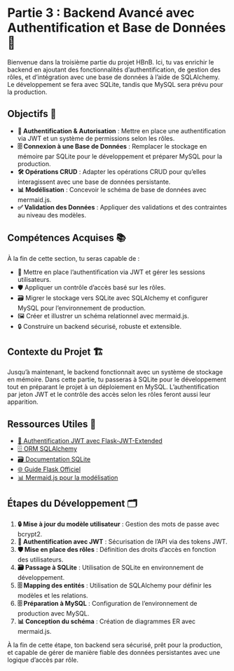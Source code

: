 # Partie 3 : Backend Avancé avec Authentification et Base de Données 🚀

Bienvenue dans la troisième partie du projet HBnB. Ici, tu vas enrichir le backend en ajoutant des fonctionnalités d’authentification, de gestion des rôles, et d’intégration avec une base de données à l’aide de SQLAlchemy. Le développement se fera avec SQLite, tandis que MySQL sera prévu pour la production.

## Objectifs 🎯

- **🔐 Authentification & Autorisation** : Mettre en place une authentification via JWT et un système de permissions selon les rôles.
- **🗄️ Connexion à une Base de Données** : Remplacer le stockage en mémoire par SQLite pour le développement et préparer MySQL pour la production.
- **🛠️ Opérations CRUD** : Adapter les opérations CRUD pour qu’elles interagissent avec une base de données persistante.
- **📊 Modélisation** : Concevoir le schéma de base de données avec mermaid.js.
- **✅ Validation des Données** : Appliquer des validations et des contraintes au niveau des modèles.

## Compétences Acquises 📚

À la fin de cette section, tu seras capable de :

- 🔑 Mettre en place l’authentification via JWT et gérer les sessions utilisateurs.
- 🛡️ Appliquer un contrôle d’accès basé sur les rôles.
- 🗃️ Migrer le stockage vers SQLite avec SQLAlchemy et configurer MySQL pour l’environnement de production.
- 🖼️ Créer et illustrer un schéma relationnel avec mermaid.js.
- 🔒 Construire un backend sécurisé, robuste et extensible.

## Contexte du Projet 🏗️

Jusqu’à maintenant, le backend fonctionnait avec un système de stockage en mémoire. Dans cette partie, tu passeras à SQLite pour le développement tout en préparant le projet à un déploiement en MySQL. L’authentification par jeton JWT et le contrôle des accès selon les rôles feront aussi leur apparition.

## Ressources Utiles 📖

- [🔐 Authentification JWT avec Flask-JWT-Extended](https://flask-jwt-extended.readthedocs.io/en/stable/)
- [🗄️ ORM SQLAlchemy](https://docs.sqlalchemy.org/en/14/)
- [🗃️ Documentation SQLite](https://www.sqlite.org/docs.html)
- [🌐 Guide Flask Officiel](https://flask.palletsprojects.com/en/2.0.x/)
- [📊 Mermaid.js pour la modélisation](https://mermaid-js.github.io/mermaid/#/)

## Étapes du Développement 🗂️

1. **🔒 Mise à jour du modèle utilisateur** : Gestion des mots de passe avec bcrypt2.
2. **🔑 Authentification avec JWT** : Sécurisation de l’API via des tokens JWT.
3. **🛡️ Mise en place des rôles** : Définition des droits d’accès en fonction des utilisateurs.
4. **🗃️ Passage à SQLite** : Utilisation de SQLite en environnement de développement.
5. **🗄️ Mapping des entités** : Utilisation de SQLAlchemy pour définir les modèles et les relations.
6. **🗄️ Préparation à MySQL** : Configuration de l’environnement de production avec MySQL.
7. **📊 Conception du schéma** : Création de diagrammes ER avec mermaid.js.

À la fin de cette étape, ton backend sera sécurisé, prêt pour la production, et capable de gérer de manière fiable des données persistantes avec une logique d’accès par rôle.
